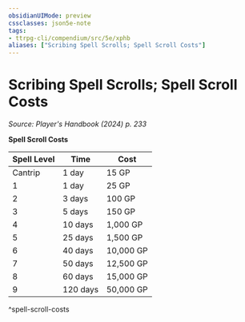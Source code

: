 ```yaml
---
obsidianUIMode: preview
cssclasses: json5e-note
tags:
- ttrpg-cli/compendium/src/5e/xphb
aliases: ["Scribing Spell Scrolls; Spell Scroll Costs"]
---
```

# Scribing Spell Scrolls; Spell Scroll Costs
*Source: Player's Handbook (2024) p. 233* 

**Spell Scroll Costs**

| Spell Level | Time | Cost |
|-------------|------|------|
| Cantrip | 1 day | 15 GP |
| 1 | 1 day | 25 GP |
| 2 | 3 days | 100 GP |
| 3 | 5 days | 150 GP |
| 4 | 10 days | 1,000 GP |
| 5 | 25 days | 1,500 GP |
| 6 | 40 days | 10,000 GP |
| 7 | 50 days | 12,500 GP |
| 8 | 60 days | 15,000 GP |
| 9 | 120 days | 50,000 GP |
^spell-scroll-costs